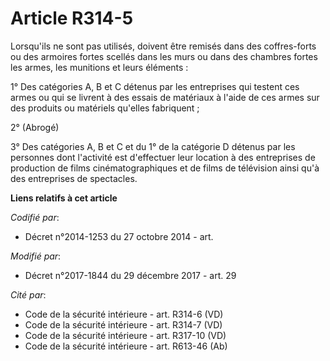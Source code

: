 # Article R314-5

Lorsqu'ils ne sont pas utilisés, doivent être remisés dans des coffres-forts ou des armoires fortes scellés dans les murs ou
dans des chambres fortes les armes, les munitions et leurs éléments :

1° Des catégories A, B et C détenus par les entreprises qui testent ces armes ou qui se livrent à des essais de matériaux à
l'aide de ces armes sur des produits ou matériels qu'elles fabriquent ;

2° (Abrogé)

3° Des catégories A, B et C et du 1° de la catégorie D détenus par les personnes dont l'activité est d'effectuer leur
location à des entreprises de production de films cinématographiques et de films de télévision ainsi qu'à des entreprises de
spectacles.

**Liens relatifs à cet article**

_Codifié par_:

  - Décret n°2014-1253 du 27 octobre 2014 - art.

_Modifié par_:

  - Décret n°2017-1844 du 29 décembre 2017 - art. 29

_Cité par_:

  - Code de la sécurité intérieure - art. R314-6 (VD)
  - Code de la sécurité intérieure - art. R314-7 (VD)
  - Code de la sécurité intérieure - art. R317-10 (VD)
  - Code de la sécurité intérieure - art. R613-46 (Ab)
